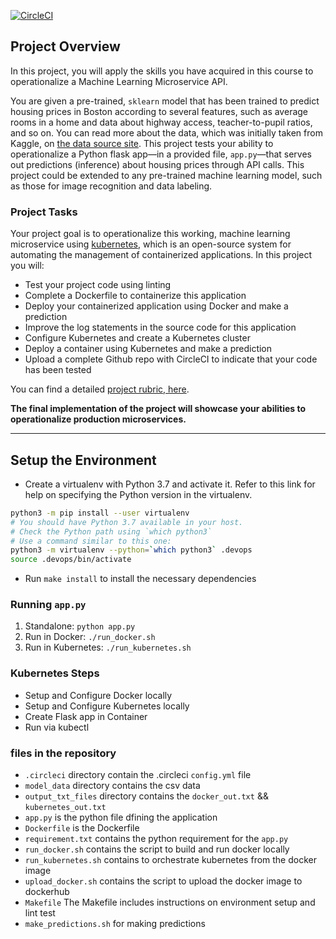 [![CircleCI](https://dl.circleci.com/status-badge/img/gh/itjosephchung/project-ml-microservice-kubernetes/tree/main.svg?style=svg)](https://dl.circleci.com/status-badge/redirect/gh/itjosephchung/project-ml-microservice-kubernetes/tree/main)

## Project Overview

In this project, you will apply the skills you have acquired in this course to operationalize a Machine Learning Microservice API. 

You are given a pre-trained, `sklearn` model that has been trained to predict housing prices in Boston according to several features, such as average rooms in a home and data about highway access, teacher-to-pupil ratios, and so on. You can read more about the data, which was initially taken from Kaggle, on [the data source site](https://www.kaggle.com/c/boston-housing). This project tests your ability to operationalize a Python flask app—in a provided file, `app.py`—that serves out predictions (inference) about housing prices through API calls. This project could be extended to any pre-trained machine learning model, such as those for image recognition and data labeling.

### Project Tasks

Your project goal is to operationalize this working, machine learning microservice using [kubernetes](https://kubernetes.io/), which is an open-source system for automating the management of containerized applications. In this project you will:
* Test your project code using linting
* Complete a Dockerfile to containerize this application
* Deploy your containerized application using Docker and make a prediction
* Improve the log statements in the source code for this application
* Configure Kubernetes and create a Kubernetes cluster
* Deploy a container using Kubernetes and make a prediction
* Upload a complete Github repo with CircleCI to indicate that your code has been tested

You can find a detailed [project rubric, here](https://review.udacity.com/#!/rubrics/2576/view).

**The final implementation of the project will showcase your abilities to operationalize production microservices.**

---

## Setup the Environment

* Create a virtualenv with Python 3.7 and activate it. Refer to this link for help on specifying the Python version in the virtualenv. 
```bash
python3 -m pip install --user virtualenv
# You should have Python 3.7 available in your host. 
# Check the Python path using `which python3`
# Use a command similar to this one:
python3 -m virtualenv --python=`which python3` .devops
source .devops/bin/activate
```
* Run `make install` to install the necessary dependencies

### Running `app.py`

1. Standalone:  `python app.py`
2. Run in Docker:  `./run_docker.sh`
3. Run in Kubernetes:  `./run_kubernetes.sh`

### Kubernetes Steps

* Setup and Configure Docker locally
* Setup and Configure Kubernetes locally
* Create Flask app in Container
* Run via kubectl

### files in the repository
* `.circleci` directory contain the .circleci `config.yml` file
* `model_data` directory contains the csv data
* `output_txt_files` directory contains the `docker_out.txt` && `kubernetes_out.txt`
* `app.py` is the python file dfining the application
* `Dockerfile` is the Dockerfile
* `requirement.txt` contains the python requirement for the `app.py`
* `run_docker.sh` contains the script to build and run docker locally
* `run_kubernetes.sh` contains to orchestrate kubernetes from the docker image
* `upload_docker.sh` contains the script to upload the docker image to dockerhub
* `Makefile` The Makefile includes instructions on environment setup and lint test
* `make_predictions.sh` for making predictions 
